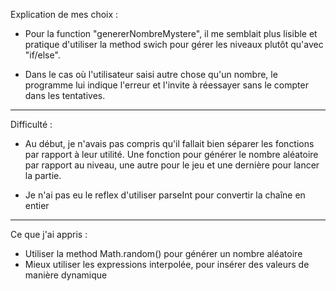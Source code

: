 <!-- Explication de vos choix, de vos éventuelles difficultés ou de ce que vous avez appris. -->

Explication de mes choix :

- Pour la function "genererNombreMystere", il me semblait plus lisible et pratique d'utiliser la method swich pour gérer les niveaux plutôt qu'avec "if/else".

- Dans le cas où l'utilisateur saisi autre chose qu'un nombre, le programme lui indique l'erreur et l'invite à réessayer sans le compter dans les tentatives. 

---

Difficulté :

- Au début, je n'avais pas compris qu'il fallait bien séparer les fonctions par rapport à leur utilité. Une fonction pour générer le nombre aléatoire par rapport au niveau, une autre pour le jeu et une dernière pour lancer la partie.

- Je n'ai pas eu le reflex d'utiliser parseInt pour convertir la chaîne en entier

---

Ce que j'ai appris :

- Utiliser la method Math.random() pour générer un nombre aléatoire
- Mieux utiliser les expressions interpolée, pour insérer des valeurs de manière dynamique
